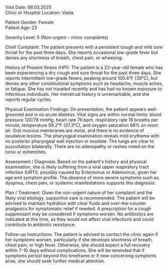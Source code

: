 Visit Date: 06.03.2025  
Clinic or Hospital Location: Vaala  

Patient Gender: Female  
Patient Age: 23  

Severity Level: 5 (Non-urgent – minor complaints)

Chief Complaint: The patient presents with a persistent cough and mild sore throat for the past three days. She reports occasional low-grade fever but denies any shortness of breath, chest pain, or wheezing.

History of Present Illness (HPI): The patient is a 23-year-old female who has been experiencing a dry cough and sore throat for the past three days. She reports intermittent low-grade fevers, peaking around 100.4°F (38°C), but denies any other constitutional symptoms such as headache, muscle aches, or fatigue. She has not traveled recently and has had no known exposure to infectious individuals. Her menstrual history is unremarkable, and she reports regular cycles.

Physical Examination Findings: On presentation, the patient appears well-groomed and in no acute distress. Vital signs are within normal limits: blood pressure 120/78 mmHg, heart rate 76 bpm, respiratory rate 16 breaths per minute, temperature 99.2°F (37.3°C), and oxygen saturation 98% on room air. Oral mucous membranes are moist, and there is no evidence of exudative lesions. The pharyngeal examination reveals mild erythema with no posterior pharyngeal wall injection or exudate. The lungs are clear to auscultation bilaterally. There are no adenopathy or rashes noted on the torso or extremities.

Assessment / Diagnosis: Based on the patient's history and physical examination, she is likely suffering from a viral upper respiratory tract infection (URTI), possibly caused by Enterovirus or Adenovirus, given her age and symptom profile. The absence of more severe symptoms such as dyspnea, chest pain, or systemic manifestations supports this diagnosis.

Plan / Treatment: Given the non-urgent nature of her complaint and the likely viral etiology, supportive care is recommended. The patient will be advised to maintain hydration with clear fluids and over-the-counter analgesics for symptomatic relief if needed. A prescription for a cough suppressant may be considered if symptoms worsen. No antibiotics are indicated at this time, as they would not affect viral infections and could contribute to antibiotic resistance.

Follow-up Instructions: The patient is advised to contact the clinic again if her symptoms worsen, particularly if she develops shortness of breath, chest pain, or high fever. Otherwise, she should expect a full recovery within 7-10 days without complications. She will be reminded that if symptoms persist beyond this timeframe or if new concerning symptoms arise, she should seek further medical attention.